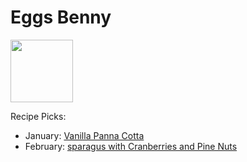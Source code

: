 # Eggs Benny

<img src="http://api.adorable.io/avatars/100/englishmuffin%40flavor.magazine" height="100" width="100" />

Recipe Picks:

- January: [Vanilla Panna Cotta](../recipe/jan/vanilla-panna-cotta.md)
- February: [sparagus with Cranberries and Pine Nuts](../recipe/feb/asparagus-with-cranberries-and-pine-nuts.md)
